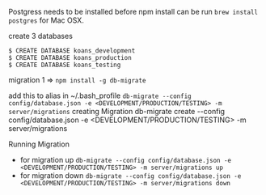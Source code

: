 
Postgress needs to be installed before npm install can be run
`brew install postgres` for Mac OSX.

create 3 databases
```
$ CREATE DATABASE koans_development
$ CREATE DATABASE koans_production
$ CREATE DATABASE koans_testing
```

migration
1 => `npm install -g db-migrate`

add this to alias in ~/.bash_profile `db-migrate --config config/database.json -e <DEVELOPMENT/PRODUCTION/TESTING> -m server/migrations`
creating Migration
db-migrate create <name of migration> --config config/database.json -e <DEVELOPMENT/PRODUCTION/TESTING> -m server/migrations

Running Migration
* for migration up
	`db-migrate --config config/database.json -e <DEVELOPMENT/PRODUCTION/TESTING> -m server/migrations up`
* for migration down
	`db-migrate --config config/database.json -e <DEVELOPMENT/PRODUCTION/TESTING> -m server/migrations down`

